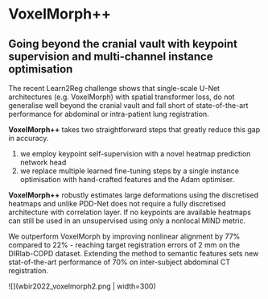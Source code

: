 # VoxelMorph++
## Going beyond the cranial vault with keypoint supervision and multi-channel instance optimisation

The recent Learn2Reg challenge shows that single-scale U-Net architectures (e.g. VoxelMorph) with spatial transformer loss,  do not generalise well beyond the cranial vault and fall short of state-of-the-art performance for abdominal or intra-patient lung registration.

**VoxelMorph++** takes two straightforward steps that greatly reduce this gap in accuracy.
1. we employ keypoint self-supervision with a novel heatmap prediction network head
2. we replace multiple learned fine-tuning steps by a single instance optimisation with hand-crafted features and the Adam optimiser. 

**VoxelMorph++** robustly estimates large deformations using the discretised heatmaps and unlike PDD-Net does not require a fully discretised architecture with correlation layer. If no keypoints are available heatmaps can still be used in an unsupervised using only a nonlocal MIND metric. 

We outperform VoxelMorph by improving nonlinear alignment by 77% compared to 22% - reaching target registration errors of 2 mm on the DIRlab-COPD dataset. Extending the method to semantic features sets new stat-of-the-art performance of 70% on inter-subject abdominal CT registration. 

![](wbir2022_voxelmorph2.png | width=300)
